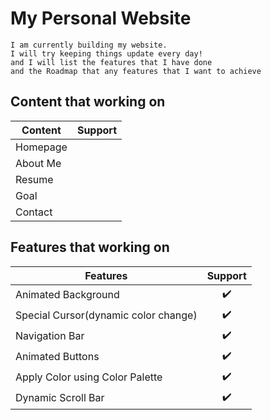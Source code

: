 # My Personal Website

	I am currently building my website.
	I will try keeping things update every day!
	and I will list the features that I have done 
	and the Roadmap that any features that I want to achieve
	
## Content that working on

| Content | Support |
|---|:---:|
| Homepage |  |
| About Me |  |
| Resume |  |
| Goal |  |
| Contact |  |

## Features that working on

| Features | Support |
|---|:---:|
| Animated Background | ✔️ |
| Special Cursor(dynamic color change) | ✔️ |
| Navigation Bar | ✔️ |
| Animated Buttons | ✔️ |
| Apply Color using Color Palette | ✔️ |
| Dynamic Scroll Bar | ✔️ |